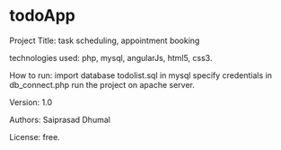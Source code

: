 # todoApp



Project Title:
task scheduling, appointment booking

technologies used:
php, mysql, angularJs, html5, css3.

How to run:
import database todolist.sql in mysql specify credentials in db_connect.php run the project on apache server.

Version:
1.0

Authors:
Saiprasad Dhumal

License:
free.
